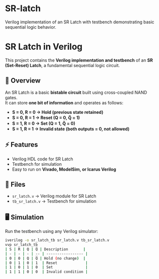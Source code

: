 # SR-latch
Verilog implementation of an SR Latch with testbench demonstrating basic sequential logic behavior.

# SR Latch in Verilog

This project contains the **Verilog implementation and testbench** of an **SR (Set-Reset) Latch**, a fundamental sequential logic circuit.

## 📘 Overview
An SR Latch is a basic **bistable circuit** built using cross-coupled NAND gates.  
It can store **one bit of information** and operates as follows:

- **S = 0, R = 0 → Hold (previous state retained)**  
- **S = 0, R = 1 → Reset (Q = 0, Q̅ = 1)**  
- **S = 1, R = 0 → Set (Q = 1, Q̅ = 0)**  
- **S = 1, R = 1 → Invalid state (both outputs = 0, not allowed)**  

## ⚡ Features
- Verilog HDL code for SR Latch
- Testbench for simulation
- Easy to run on **Vivado, ModelSim, or Icarus Verilog**

## 📝 Files
- `sr_latch.v` → Verilog module for SR Latch  
- `tb_sr_latch.v` → Testbench for simulation  

## 🖥️ Simulation
Run the testbench using any Verilog simulator:

```sh
iverilog -o sr_latch_tb sr_latch.v tb_sr_latch.v
vvp sr_latch_tb
| S | R | Q | Q̅ | Description       |
| - | - | - | -- | ----------------- |
| 0 | 0 | Q | Q̅ | Hold (no change)  |
| 0 | 1 | 0 | 1  | Reset             |
| 1 | 0 | 1 | 0  | Set               |
| 1 | 1 | 0 | 0  | Invalid condition |
